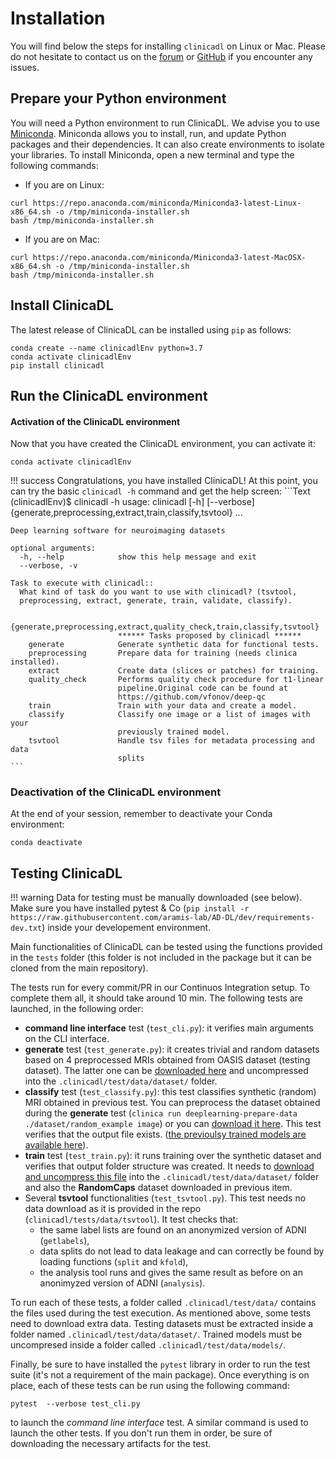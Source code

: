 # Installation

You will find below the steps for installing `clinicadl` on Linux or Mac.
Please do not hesitate to contact us on the
[forum](https://groups.google.com/forum/#!forum/clinica-user) or
[GitHub](https://github.com/aramis-lab/AD-DL/issues)
if you encounter any issues.

## Prepare your Python environment
You will need a Python environment to run ClinicaDL. We advise you to
use [Miniconda](https://docs.conda.io/en/latest/miniconda.html).
Miniconda allows you to install, run, and update Python packages and their
dependencies. It can also create environments to isolate your libraries.
To install Miniconda, open a new terminal and type the following commands:

- If you are on Linux:
```{.sourceCode .bash}
curl https://repo.anaconda.com/miniconda/Miniconda3-latest-Linux-x86_64.sh -o /tmp/miniconda-installer.sh
bash /tmp/miniconda-installer.sh
```

- If you are on Mac:
```{.sourceCode .bash}
curl https://repo.anaconda.com/miniconda/Miniconda3-latest-MacOSX-x86_64.sh -o /tmp/miniconda-installer.sh
bash /tmp/miniconda-installer.sh
```

## Install ClinicaDL

The latest release of ClinicaDL can be installed using `pip` as follows:

```{.sourceCode .bash}
conda create --name clinicadlEnv python=3.7
conda activate clinicadlEnv
pip install clinicadl
```

## Run the ClinicaDL environment
#### Activation of the ClinicaDL environment

Now that you have created the ClinicaDL environment, you can activate it:

```{.sourceCode .bash}
conda activate clinicadlEnv
```

!!! success
    Congratulations, you have installed ClinicaDL! At this point, you can try the
    basic `clinicadl -h` command and get the help screen:
    ```Text
    (clinicadlEnv)$ clinicadl -h
    usage: clinicadl [-h] [--verbose]
                     {generate,preprocessing,extract,train,classify,tsvtool} ...

    Deep learning software for neuroimaging datasets

    optional arguments:
      -h, --help            show this help message and exit
      --verbose, -v

    Task to execute with clinicadl::
      What kind of task do you want to use with clinicadl? (tsvtool,
      preprocessing, extract, generate, train, validate, classify).

      {generate,preprocessing,extract,quality_check,train,classify,tsvtool}
                            ****** Tasks proposed by clinicadl ******
        generate            Generate synthetic data for functional tests.
        preprocessing       Prepare data for training (needs clinica installed).
        extract             Create data (slices or patches) for training.
        quality_check       Performs quality check procedure for t1-linear
                            pipeline.Original code can be found at
                            https://github.com/vfonov/deep-qc
        train               Train with your data and create a model.
        classify            Classify one image or a list of images with your
                            previously trained model.
        tsvtool             Handle tsv files for metadata processing and data
                            splits
    ```


### Deactivation of the ClinicaDL environment
At the end of your session, remember to deactivate your Conda environment:
```{.sourceCode .bash}
conda deactivate
```


<!--## Developer installation

If you plan to contribute to ClinicaDL or if you want to have the current development
version, you can either:

* Download the tarball for a specific version from our
[repository](https://github.com/aramis-lab/AD-DL/releases).
Then decompress it.
* Clone ClinicaDL's repository from GitHub:
```{.sourceCode .bash}
git clone https://github.com/aramis-lab/AD-DL.git
```

We suggest creating a custom Conda environment and installing Clinica using the
provided YML file:

```{.sourceCode .bash}
conda create --name my_clinicadl_environment python=3.7
```

By default, the environment is named `clinica_env`. You can choose a different
name by adding the option .

Clinica is installed within the environment created. Remember to
activate the environment before proceeding:

```bash
conda activate my_clinicadl_environment
cd AD-DL/clinicadl
pip install -e .
```

If everything goes well, type `clinicadl -h` and you should see the help message which
is displayed above.

At the end of your session, you can deactivate your Conda environment:
```bash
conda deactivate
```

Remember that ClinicaDL will be only available inside your Conda environment.
-->

## Testing ClinicaDL

!!! warning
    Data for testing must be manually downloaded (see below). Make sure you
    have installed pytest & Co (`pip install -r
    https://raw.githubusercontent.com/aramis-lab/AD-DL/dev/requirements-dev.txt`)
    inside your developement environment.

Main functionalities of ClinicaDL can be tested using the functions provided in
the `tests` folder (this folder is not included in the package but it can be
cloned from the main repository).

The tests run for every commit/PR in our Continuos Integration setup. To
complete them all, it should take around 10 min. The following tests are
launched, in the following order:

- **command line interface** test (`test_cli.py`): it verifies main arguments on
  the CLI interface. 
- **generate** test (`test_generate.py`): it creates trivial and random
  datasets based on 4 preprocessed MRIs obtained from OASIS dataset (testing
  dataset). The latter one can be [downloaded
  here](https://aramislab.paris.inria.fr/files/data/databases/tuto/OasisCaps2.tar.gz)
  and uncompressed into the `.clinicadl/test/data/dataset/` folder.
- **classify** test (`test_classify.py`): this test classifies synthetic
  (random) MRI obtained in previous test. You can preprocess the dataset
  obtained during the **generate** test (`clinica run deeplearning-prepare-data
  ./dataset/random_example image`) or you can [download it
  here](https://aramislab.paris.inria.fr/files/data/databases/tuto/RandomCaps.tar.gz).
  This test verifies that the output file exists. ([the previoulsy trained
  models are available
  here](https://aramislab.paris.inria.fr/files/data/models/dl/models_v002/)).
- **train** test (`test_train.py`): it runs training over the synthetic dataset
  and verifies that output folder structure was created. It needs to [download
  and uncompress this
  file](https://aramislab.paris.inria.fr/files/data/databases/tuto/labels_list.tar.gz)
  into the `.clinicadl/test/data/dataset/` folder and also the **RandomCaps**
  dataset downloaded in previous item.
- Several **tsvtool** functionalities (`test_tsvtool.py`). This test needs no
  data download as it is provided in the repo (`clinicadl/tests/data/tsvtool`).
  It test checks that:
    - the same label lists are found on an anonymized version of ADNI
      (`getlabels`),
    - data splits do not lead to data leakage and can correctly be found by
      loading functions (`split` and `kfold`),
    - the analysis tool runs and gives the same result as before on an
      anonimyzed version of ADNI (`analysis`).

To run each of these tests, a folder called `.clinicadl/test/data/` contains
the files used during the test execution. As mentioned above, some tests need
to download extra data. Testing datasets must be extracted inside a folder
named `.clinicadl/test/data/dataset/`. Trained models must be uncompresed
inside a folder called `.clinicadl/test/data/models/`.

Finally, be sure to have installed  the `pytest` library in order to run the
test suite (it's not a requirement of the main package).  Once everything is on
place, each of these tests can be run using the following command:

```
pytest  --verbose test_cli.py
```

to launch the _command line interface_ test. A similar command is used to
launch the other tests. If you don't run them in order, be sure of downloading
the necessary artifacts for the test.
